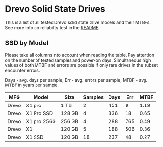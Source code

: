 Drevo Solid State Drives
========================

This is a list of all tested Drevo solid state drive models and their MTBFs. See
more info on reliability test in the [README](https://github.com/linuxhw/SMART).

SSD by Model
------------

Please take all columns into account when reading the table. Pay attention on the
number of tested samples and power-on days. Simultaneous high values of both MTBF
and errors are possible if only rare drives in the subset encounter errors.

Days - avg. days per sample,
Err  - avg. errors per sample,
MTBF - avg. MTBF in years per sample.

| MFG       | Model              | Size   | Samples | Days  | Err   | MTBF |
|-----------|--------------------|--------|---------|-------|-------|------|
| Drevo     | X1 pro             | 1 TB   | 2       | 451   | 9     | 1.19   |
| Drevo     | X1 Pro SSD         | 128 GB | 4       | 336   | 18    | 0.65   |
| Drevo     | X1 pro 256G        | 256 GB | 4       | 288   | 765   | 0.49   |
| Drevo     | X1                 | 120 GB | 5       | 188   | 506   | 0.36   |
| Drevo     | X1 SSD             | 120 GB | 18      | 237   | 48    | 0.27   |
